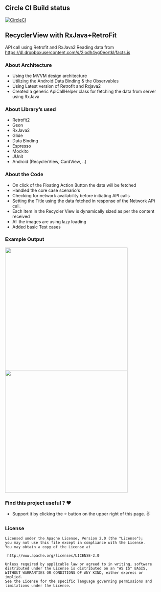
## Circle CI Build status

[![CircleCI](https://circleci.com/gh/SunilRaoS/RxJava_RetroFit_Example/tree/master.svg?style=svg)](https://circleci.com/gh/SunilRaoS/RxJava_RetroFit_Example/tree/master)

## RecyclerView with RxJava+RetroFit
API call using Retrofit and RxJava2
Reading data from https://dl.dropboxusercontent.com/s/2iodh4vg0eortkl/facts.js

### About Architecture 

* Using the MVVM design architecture 
* Utilizing the Android Data Binding & the Observables  
* Using Latest version of Retrofit and Rxjava2
* Created a generic ApiCallHelper class for fetching the data from server using RxJava

### About Library’s used 
* Retrofit2
* Gson
* RxJava2
* Glide
* Data Binding
* Espresso
* Mockito
* JUnit
* Android (RecyclerView, CardView, ..)

### About the Code
  * On click of the Floating Action Button the data will be fetched 
  * Handled the core case scenario's
  * Checking for network availability before initiating API calls
  * Setting the Title using the data fetched in response of the Network APi call.
  * Each Item in the Recycler View is dynamically sized as per the content received
  * All the images are using lazy loading 
  * Added basic Test cases


### Example Output

<img src="https://github.com/SunilRaoS/Telstra/blob/master/screenshot/Data1.png" width="400">
<img src="https://github.com/SunilRaoS/Telstra/blob/master/screenshot/InitialScreen.png" width="400">


### Find this project useful ? ❤️

* Support it by clicking the ⭐️ button on the upper right of this page. ✌️


### License
```
Licensed under the Apache License, Version 2.0 (the "License");
you may not use this file except in compliance with the License.
You may obtain a copy of the License at

 http://www.apache.org/licenses/LICENSE-2.0

Unless required by applicable law or agreed to in writing, software
distributed under the License is distributed on an "AS IS" BASIS,
WITHOUT WARRANTIES OR CONDITIONS OF ANY KIND, either express or implied.
See the License for the specific language governing permissions and
limitations under the License.
```
